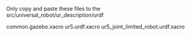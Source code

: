 Only copy and paste these files to the src/universal_robot/ur_description/urdf

common.gazebo.xacro
ur5.urdf.xacro
ur5_joint_limited_robot.urdf.xacro

